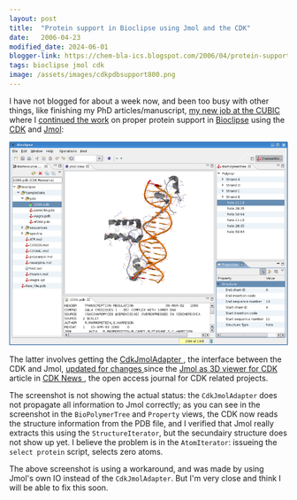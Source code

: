 ```yaml
---
layout: post
title:  "Protein support in Bioclipse using Jmol and the CDK"
date:   2006-04-23
modified_date: 2024-06-01
blogger-link: https://chem-bla-ics.blogspot.com/2006/04/protein-support-in-bioclipse-using.html
tags: bioclipse jmol cdk
image: /assets/images/cdkpdbsupport800.png
---
```


I have not blogged for about a week now, and been too busy with other things, like finishing my PhD articles/manuscript,
[my new job at the CUBIC](http://chem-bla-ics.blogspot.com/2006/03/cologne-university-bioinformatics.html) where I
[continued the work](http://chem-bla-ics.blogspot.com/2006/04/getting-jmols-cartoon-on-to-work-in.html) on proper protein support in
[Bioclipse](http://www.bioclipse.net/) using the [CDK](http://cdk.sf.net/) and
[Jmol](http://www.jmol.org/):

![Screenshot of Bioclipse with a protein visualized with Jmol in the middle.](/assets/images/cdkpdbsupport800.png)

The latter involves getting the [CdkJmolAdapter <i class="fa-solid fa-recycle fa-xs"></i>](https://sourceforge.net/p/bioclipse/code/11760/log/?path=/bioclipse/trunk/plugins/net.bioclipse.jmol/src/net/bioclipse/plugins/adapter/cdk/CdkJmolAdapter.java),
the interface between the CDK and Jmol, [updated for changes <i class="fa-solid fa-box-archive fa-xs"></i>](https://web.archive.org/web/20060508024648/http://wiki.cubic.uni-koeln.de/cdkwiki/doku.php?id=cdknewsartjmolandcdk)
since the [Jmol as 3D viewer for CDK <i class="fa-solid fa-recycle fa-xs"></i>](https://sourceforge.net/projects/cdk/files/CDK%20News/2_1/)
article in [CDK News <i class="fa-solid fa-recycle fa-xs"></i>](https://sourceforge.net/projects/cdk/files/CDK%20News/), the open access journal for CDK related projects.

The screenshot is not showing the actual status: the `CdkJmolAdapter` does not propagate all information to Jmol correctly; as you
can see in the screenshot in the `BioPolymerTree` and `Property` views, the CDK now reads the structure information from the PDB file,
and I verified that Jmol really extracts this using the `StructureIterator`, but the secundairy structure does not show up yet.
I believe the problem is in the `AtomIterator`: issueing the `select protein` script, selects zero atoms.

The above screenshot is using a workaround, and was made by using Jmol's own IO instead of the `CdkJmolAdapter`. But
I'm very close and think I will be able to fix this soon.
